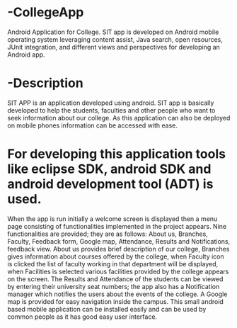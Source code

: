 # -CollegeApp

Android Application for College. SIT app is developed on Android  mobile operating system leveraging content assist, Java search, open resources, JUnit integration, and different views and perspectives for developing an Android app.
# -Description
SIT APP is an application developed using android. SIT app is basically developed to help the students, faculties and other people who want to seek information about our college. As this 
application can also be deployed on mobile phones information can be accessed with ease. 
# For developing this application tools like eclipse SDK, android SDK and android development tool (ADT) is used.
When the app is run initially a welcome screen is displayed then a menu page consisting of functionalities implemented in the project appears. 
Nine functionalities are provided; they are as follows:
About us, Branches, Faculty, Feedback form, Google map, Attendance, Results and Notifications, feedback view.
About us provides brief description of our college, Branches gives information about courses offered by the college, when Faculty icon is clicked the list of faculty working in that department will be displayed, when Facilities is selected various facilities provided by the college appears on the screen.
The Results and Attendance of the students can be viewed by entering their university seat numbers; the app also has a Notification manager which notifies the users about the events of the college. A Google map is provided for easy navigation inside the campus.
This small android based mobile application can be installed easily and can be used by common people as it has good easy user interface.
